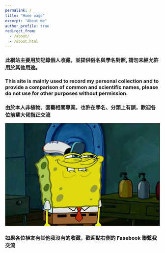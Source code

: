 ```yaml
---
permalink: /
title: "Home page"
excerpt: "About me"
author_profile: true
redirect_from:
  - /about/
  - /about.html
---
```

### 此網站主要用於記錄個人收藏，並提供俗名與學名對照, 請勿未經允許用於其他用途。
### This site is mainly used to record my personal collection and to provide a comparison of common and scientific names, please do not use for other purposes without permission.
### 由於本人非植物、園藝相關專業，也許在學名、分類上有誤，歡迎各位前輩大佬指正交流
![](/images/1661564343267.png)
### 如果各位植友有其他我沒有的收藏，歡迎點右側的 Fasebook 聯繫我交流
